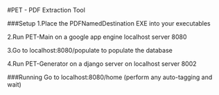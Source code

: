 #PET - PDF Extraction Tool

###Setup
1.Place the PDFNamedDestination EXE into your executables

2.Run PET-Main on a google app engine localhost server 8080

3.Go to localhost:8080/populate to populate the database

4.Run PET-Generator on a django server on localhost server 8002

###Running
Go to localhost:8080/home (perform any auto-tagging and wait)



